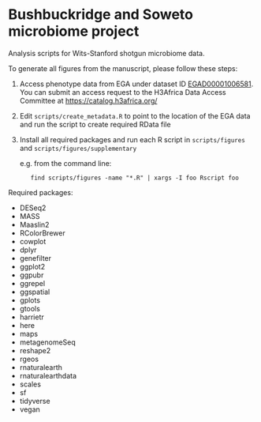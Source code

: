 # Bushbuckridge and Soweto microbiome project

Analysis scripts for Wits-Stanford shotgun microbiome data.

To generate all figures from the manuscript, please follow these steps:

1. Access phenotype data from EGA under dataset ID [EGAD00001006581](https://ega-archive.org/datasets/EGAD00001006581). You can submit an access request to the H3Africa Data Access Committee at https://catalog.h3africa.org/
2. Edit `scripts/create_metadata.R` to point to the location of the EGA data and run the script to create required RData file
3. Install all required packages and run each R script in `scripts/figures` and `scripts/figures/supplementary`

     e.g. from the command line:

          find scripts/figures -name "*.R" | xargs -I foo Rscript foo

Required packages:

* DESeq2
* MASS
* Maaslin2
* RColorBrewer
* cowplot
* dplyr
* genefilter
* ggplot2
* ggpubr
* ggrepel
* ggspatial
* gplots
* gtools
* harrietr
* here
* maps
* metagenomeSeq
* reshape2
* rgeos
* rnaturalearth
* rnaturalearthdata
* scales
* sf
* tidyverse
* vegan
